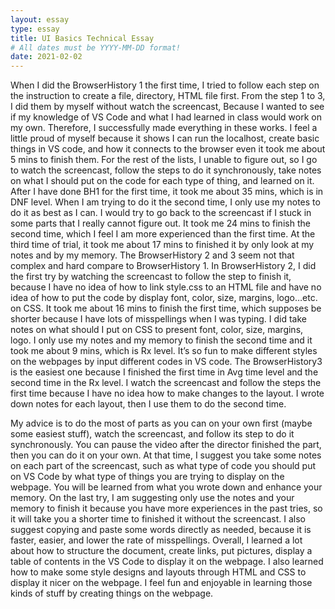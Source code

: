 ```yaml
---
layout: essay
type: essay
title: UI Basics Technical Essay
# All dates must be YYYY-MM-DD format!
date: 2021-02-02
---
```

When I did the BrowserHistory 1 the first time, I tried to follow each step on the instruction to create a file, directory, HTML file first. From the step 1 to 3, I did them by myself without watch the screencast, Because I wanted to see if my knowledge of VS Code and what I had learned in class would work on my own. Therefore, I successfully made everything in these works. I feel a little proud of myself because it shows I can run the localhost, create basic things in VS code, and how it connects to the browser even it took me about 5 mins to finish them. For the rest of the lists, I unable to figure out, so I go to watch the screencast, follow the steps to do it synchronously, take notes on what I should put on the code for each type of thing, and learned on it. After I have done BH1 for the first time, it took me about 35 mins, which is in DNF level. When I am trying to do it the second time, I only use my notes to do it as best as I can. I would try to go back to the screencast if I stuck in some parts that I really cannot figure out. It took me 24 mins to finish the second time, which I feel I am more experienced than the first time. At the third time of trial, it took me about 17 mins to finished it by only look at my notes and by my memory. The BrowserHistory 2 and 3 seem not that complex and hard compare to BrowserHistory 1. In BrowserHistory 2, I did the first try by watching the screencast to follow the step to finish it, because I have no idea of how to link style.css to an HTML file and have no idea of how to put the code by display font, color, size, margins, logo…etc. on CSS. It took me about 16 mins to finish the first time, which supposes be shorter because I have lots of misspellings when I was typing. I did take notes on what should I put on CSS to present font, color, size, margins, logo. I only use my notes and my memory to finish the second time and it took me about 9 mins, which is Rx level. It’s so fun to make different styles on the webpages by input different codes in VS code. The BrowserHistory3 is the easiest one because I finished the first time in Avg time level and the second time in the Rx level. I watch the screencast and follow the steps the first time because I have no idea how to make changes to the layout. I wrote down notes for each layout, then I use them to do the second time. 

My advice is to do the most of parts as you can on your own first (maybe some easiest stuff), watch the screencast, and follow its step to do it synchronously. You can pause the video after the director finished the part, then you can do it on your own. At that time, I suggest you take some notes on each part of the screencast, such as what type of code you should put on VS Code by what type of things you are trying to display on the webpage. You will be learned from what you wrote down and enhance your memory. On the last try, I am suggesting only use the notes and your memory to finish it because you have more experiences in the past tries, so it will take you a shorter time to finished it without the screencast. I also suggest copying and paste some words directly as needed, because it is faster, easier, and lower the rate of misspellings. Overall, I learned a lot about how to structure the document, create links, put pictures, display a table of contents in the VS Code to display it on the webpage. I also learned how to make some style designs and layouts through HTML and CSS to display it nicer on the webpage. I feel fun and enjoyable in learning those kinds of stuff by creating things on the webpage.
